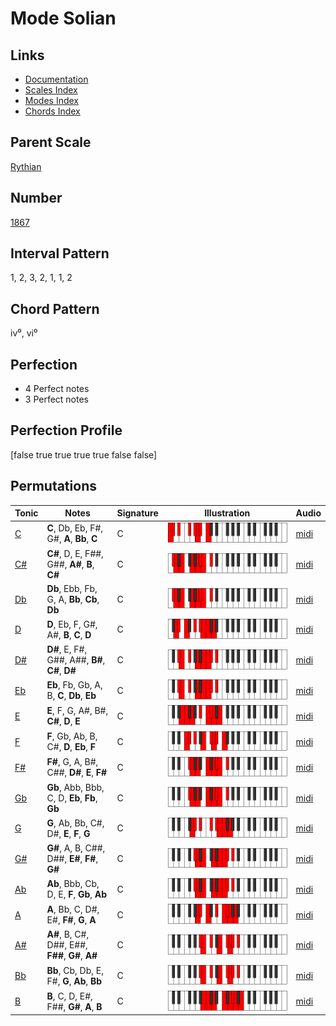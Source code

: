 # Mode Solian

## Links

- [Documentation](README.md)
- [Scales Index](Scales.md)
- [Modes Index](Modes.md)
- [Chords Index](Chords.md)

## Parent Scale

[Rythian](ScaleRythian.md)

## Number

[1867](https://ianring.com/musictheory/scales/1867)

## Interval Pattern

1, 2, 3, 2, 1, 1, 2

## Chord Pattern

iv⁰, vi⁰

## Perfection

- 4 Perfect notes
- 3 Perfect notes

## Perfection Profile

[false true true true true false false]

## Permutations

| Tonic | Notes | Signature | Illustration | Audio |
|-------|-------|-----------|--------------|-------|
| [C](ModeCNaturalSolian.md) | **C**, Db, Eb, F#, G#, **A**, **Bb**, **C** | C | ![CNaturalSolian](ModeCNaturalSolian.png) | [midi](https://github.com/edipermadi/music/blob/main/docs/ModeCNaturalSolian.mid?raw=true) |
| [C#](ModeCSharpSolian.md) | **C#**, D, E, F##, G##, **A#**, **B**, **C#** | C | ![CSharpSolian](ModeCSharpSolian.png) | [midi](https://github.com/edipermadi/music/blob/main/docs/ModeCSharpSolian.mid?raw=true) |
| [Db](ModeDFlatSolian.md) | **Db**, Ebb, Fb, G, A, **Bb**, **Cb**, **Db** | C | ![DFlatSolian](ModeDFlatSolian.png) | [midi](https://github.com/edipermadi/music/blob/main/docs/ModeDFlatSolian.mid?raw=true) |
| [D](ModeDNaturalSolian.md) | **D**, Eb, F, G#, A#, **B**, **C**, **D** | C | ![DNaturalSolian](ModeDNaturalSolian.png) | [midi](https://github.com/edipermadi/music/blob/main/docs/ModeDNaturalSolian.mid?raw=true) |
| [D#](ModeDSharpSolian.md) | **D#**, E, F#, G##, A##, **B#**, **C#**, **D#** | C | ![DSharpSolian](ModeDSharpSolian.png) | [midi](https://github.com/edipermadi/music/blob/main/docs/ModeDSharpSolian.mid?raw=true) |
| [Eb](ModeEFlatSolian.md) | **Eb**, Fb, Gb, A, B, **C**, **Db**, **Eb** | C | ![EFlatSolian](ModeEFlatSolian.png) | [midi](https://github.com/edipermadi/music/blob/main/docs/ModeEFlatSolian.mid?raw=true) |
| [E](ModeENaturalSolian.md) | **E**, F, G, A#, B#, **C#**, **D**, **E** | C | ![ENaturalSolian](ModeENaturalSolian.png) | [midi](https://github.com/edipermadi/music/blob/main/docs/ModeENaturalSolian.mid?raw=true) |
| [F](ModeFNaturalSolian.md) | **F**, Gb, Ab, B, C#, **D**, **Eb**, **F** | C | ![FNaturalSolian](ModeFNaturalSolian.png) | [midi](https://github.com/edipermadi/music/blob/main/docs/ModeFNaturalSolian.mid?raw=true) |
| [F#](ModeFSharpSolian.md) | **F#**, G, A, B#, C##, **D#**, **E**, **F#** | C | ![FSharpSolian](ModeFSharpSolian.png) | [midi](https://github.com/edipermadi/music/blob/main/docs/ModeFSharpSolian.mid?raw=true) |
| [Gb](ModeGFlatSolian.md) | **Gb**, Abb, Bbb, C, D, **Eb**, **Fb**, **Gb** | C | ![GFlatSolian](ModeGFlatSolian.png) | [midi](https://github.com/edipermadi/music/blob/main/docs/ModeGFlatSolian.mid?raw=true) |
| [G](ModeGNaturalSolian.md) | **G**, Ab, Bb, C#, D#, **E**, **F**, **G** | C | ![GNaturalSolian](ModeGNaturalSolian.png) | [midi](https://github.com/edipermadi/music/blob/main/docs/ModeGNaturalSolian.mid?raw=true) |
| [G#](ModeGSharpSolian.md) | **G#**, A, B, C##, D##, **E#**, **F#**, **G#** | C | ![GSharpSolian](ModeGSharpSolian.png) | [midi](https://github.com/edipermadi/music/blob/main/docs/ModeGSharpSolian.mid?raw=true) |
| [Ab](ModeAFlatSolian.md) | **Ab**, Bbb, Cb, D, E, **F**, **Gb**, **Ab** | C | ![AFlatSolian](ModeAFlatSolian.png) | [midi](https://github.com/edipermadi/music/blob/main/docs/ModeAFlatSolian.mid?raw=true) |
| [A](ModeANaturalSolian.md) | **A**, Bb, C, D#, E#, **F#**, **G**, **A** | C | ![ANaturalSolian](ModeANaturalSolian.png) | [midi](https://github.com/edipermadi/music/blob/main/docs/ModeANaturalSolian.mid?raw=true) |
| [A#](ModeASharpSolian.md) | **A#**, B, C#, D##, E##, **F##**, **G#**, **A#** | C | ![ASharpSolian](ModeASharpSolian.png) | [midi](https://github.com/edipermadi/music/blob/main/docs/ModeASharpSolian.mid?raw=true) |
| [Bb](ModeBFlatSolian.md) | **Bb**, Cb, Db, E, F#, **G**, **Ab**, **Bb** | C | ![BFlatSolian](ModeBFlatSolian.png) | [midi](https://github.com/edipermadi/music/blob/main/docs/ModeBFlatSolian.mid?raw=true) |
| [B](ModeBNaturalSolian.md) | **B**, C, D, E#, F##, **G#**, **A**, **B** | C | ![BNaturalSolian](ModeBNaturalSolian.png) | [midi](https://github.com/edipermadi/music/blob/main/docs/ModeBNaturalSolian.mid?raw=true) |
